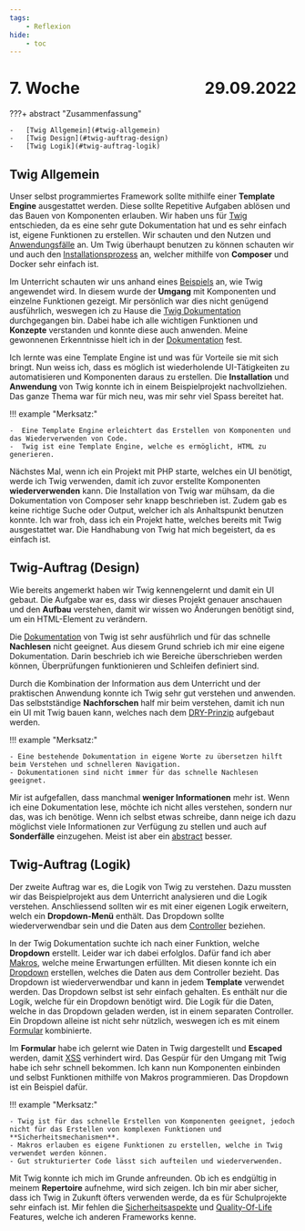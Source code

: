 ```yaml
---
tags:
    - Reflexion
hide:
    - toc
---
```


# 7. Woche <span style="float:right">29.09.2022</span>

???+ abstract "Zusammenfassung"

    -   [Twig Allgemein](#twig-allgemein)
    -   [Twig Design](#twig-auftrag-design)
    -   [Twig Logik](#twig-auftrag-logik)

## Twig Allgemein

Unser selbst programmiertes Framework sollte mithilfe einer **Template Engine** ausgestattet werden. Diese sollte Repetitive Aufgaben ablösen und das Bauen von Komponenten erlauben. Wir haben uns für [Twig](../LB1/Beschreibung/Twig.md) entschieden, da es eine sehr gute Dokumentation hat und es sehr einfach ist, eigene Funktionen zu erstellen. Wir schauten und den Nutzen und [Anwendungsfälle](../LB1/Beschreibung/Twig.md#Problemlösung) an. Um Twig überhaupt benutzen zu können schauten wir und auch den [Installationsprozess](../PHP/Twig/Installation.md) an, welcher mithilfe von **Composer** und Docker sehr einfach ist.

Im Unterricht schauten wir uns anhand eines [Beispiels](https://github.com/bztfinformatik/lernportfolio-21r8390-php/tree/main/Aufgaben/006_MVC_TWIG) an, wie Twig angewendet wird. In diesem wurde der **Umgang** mit Komponenten und einzelne Funktionen gezeigt. Mir persönlich war dies nicht genügend ausführlich, weswegen ich zu Hause die [Twig Dokumentation](https://twig.symfony.com/doc/3.x/) durchgegangen bin. Dabei habe ich alle wichtigen Funktionen und **Konzepte** verstanden und konnte diese auch anwenden. Meine gewonnenen Erkenntnisse hielt ich in der [Dokumentation](../PHP/Twig/Design.md) fest.

Ich lernte was eine Template Engine ist und was für Vorteile sie mit sich bringt. Nun weiss ich, dass es möglich ist wiederholende UI-Tätigkeiten zu automatisieren und Komponenten daraus zu erstellen. Die **Installation** und **Anwendung** von Twig konnte ich in einem Beispielprojekt nachvollziehen. Das ganze Thema war für mich neu, was mir sehr viel Spass bereitet hat.

!!! example "Merksatz:"

    -  Eine Template Engine erleichtert das Erstellen von Komponenten und das Wiederverwenden von Code.
    -  Twig ist eine Template Engine, welche es ermöglicht, HTML zu generieren.

Nächstes Mal, wenn ich ein Projekt mit PHP starte, welches ein UI benötigt, werde ich Twig verwenden, damit ich zuvor erstellte Komponenten **wiederverwenden** kann. Die Installation von Twig war mühsam, da die Dokumentation von Composer sehr knapp beschrieben ist. Zudem gab es keine richtige Suche oder Output, welcher ich als Anhaltspunkt benutzen konnte. Ich war froh, dass ich ein Projekt hatte, welches bereits mit Twig ausgestattet war. Die Handhabung von Twig hat mich begeistert, da es einfach ist.

## Twig-Auftrag (Design)

Wie bereits angemerkt haben wir Twig kennengelernt und damit ein UI gebaut. Die Aufgabe war es, dass wir dieses Projekt genauer anschauen und den **Aufbau** verstehen, damit wir wissen wo Änderungen benötigt sind, um ein HTML-Element zu verändern.

Die [Dokumentation](../PHP/Twig/Design.md) von Twig ist sehr ausführlich und für das schnelle **Nachlesen** nicht geeignet. Aus diesem Grund schrieb ich mir eine eigene Dokumentation. Darin beschrieb ich wie Bereiche überschrieben werden können, Überprüfungen funktionieren und Schleifen definiert sind.

Durch die Kombination der Information aus dem Unterricht und der praktischen Anwendung konnte ich Twig sehr gut verstehen und anwenden. Das selbstständige **Nachforschen** half mir beim verstehen, damit ich nun ein UI mit Twig bauen kann, welches nach dem [DRY-Prinzip](https://medium.com/code-thoughts/dont-repeat-yourself-caa413910753) aufgebaut werden.

!!! example "Merksatz:"

    - Eine bestehende Dokumentation in eigene Worte zu übersetzen hilft beim Verstehen und schnelleren Navigation.
    - Dokumentationen sind nicht immer für das schnelle Nachlesen geeignet.

Mir ist aufgefallen, dass manchmal **weniger Informationen** mehr ist. Wenn ich eine Dokumentation lese, möchte ich nicht alles verstehen, sondern nur das, was ich benötige. Wenn ich selbst etwas schreibe, dann neige ich dazu möglichst viele Informationen zur Verfügung zu stellen und auch auf **Sonderfälle** einzugehen. Meist ist aber ein [abstract](https://www.urbandictionary.com/define.php?term=tl%3Bdr) besser.

## Twig-Auftrag (Logik)

Der zweite Auftrag war es, die Logik von Twig zu verstehen. Dazu mussten wir das Beispielprojekt aus dem Unterricht analysieren und die Logik verstehen. Anschliessend sollten wir es mit einer eigenen Logik erweitern, welch ein **Dropdown-Menü** enthält. Das Dropdown sollte wiederverwendbar sein und die Daten aus dem [Controller](../PHP/Twig/Logik.md) beziehen.

In der Twig Dokumentation suchte ich nach einer Funktion, welche **Dropdown** erstellt. Leider war ich dabei erfolglos. Dafür fand ich aber [Makros](https://twig.symfony.com/doc/3.x/tags/macro.html), welche meine Erwartungen erfüllten. Mit diesen konnte ich ein [Dropdown](../PHP/Twig/Logik.md#dropdown) erstellen, welches die Daten aus dem Controller bezieht. Das Dropdown ist wiederverwendbar und kann in jedem **Template** verwendet werden. Das Dropdown selbst ist sehr einfach gehalten. Es enthält nur die Logik, welche für ein Dropdown benötigt wird. Die Logik für die Daten, welche in das Dropdown geladen werden, ist in einem separaten Controller. Ein Dropdown alleine ist nicht sehr nützlich, weswegen ich es mit einem [Formular](../PHP/Twig/Logik.md#formular) kombinierte.

Im **Formular** habe ich gelernt wie Daten in Twig dargestellt und **Escaped** werden, damit [XSS](../Appendix/Sicherheit.md) verhindert wird. Das Gespür für den Umgang mit Twig habe ich sehr schnell bekommen. Ich kann nun Komponenten einbinden und selbst Funktionen mithilfe von Makros programmieren. Das Dropdown ist ein Beispiel dafür.

!!! example "Merksatz:"

    - Twig ist für das schnelle Erstellen von Komponenten geeignet, jedoch nicht für das Erstellen von komplexen Funktionen und **Sicherheitsmechanismen**.
    - Makros erlauben es eigene Funktionen zu erstellen, welche in Twig verwendet werden können.
    - Gut strukturierter Code lässt sich aufteilen und wiederverwenden.

Mit Twig konnte ich mich im Grunde anfreunden. Ob ich es endgültig in meinem **Repertoire** aufnehme, wird sich zeigen. Ich bin mir aber sicher, dass ich Twig in Zukunft öfters verwenden werde, da es für Schulprojekte sehr einfach ist. Mir fehlen die [Sicherheitsaspekte](https://symfony.com/doc/current/reference/twig_reference.html#csrf-token) und [Quality-Of-Life](https://medium.com/minimalist-brain/the-best-predictor-of-longevity-health-and-quality-of-life-afa6716d611f) Features, welche ich anderen Frameworks kenne.
